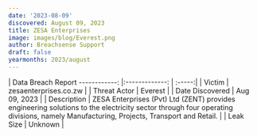 ```yaml
---
date: '2023-08-09'
discovered: August 09, 2023
title: ZESA Enterprises
image: images/blog/Everest.png
author: Breachsense Support
draft: false
yearmonths: 2023/august
---
```



| Data Breach Report
------------:     |:-------------:    | :-----:|
| Victim      | zesaenterprises.co.zw      | 
| Threat Actor      | Everest      | 
| Date Discovered      | Aug 09, 2023      | 
| Description      | ZESA Enterprises (Pvt) Ltd (ZENT) provides engineering solutions to the electricity sector through four operating divisions, namely Manufacturing, Projects, Transport and Retail.      | 
| Leak Size      | Unknown      | 

